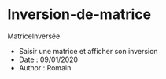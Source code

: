 # Inversion-de-matrice
  MatriceInversée
* Saisir une matrice et afficher son inversion
* Date : 09/01/2020
* Author : Romain
